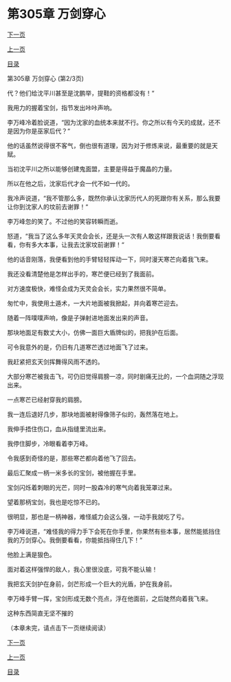 <h1>第305章    万剑穿心</h1>
            <div><p><a href="./914_%E7%AC%AC305%E7%AB%A0_%E4%B8%87%E5%89%91%E7%A9%BF%E5%BF%83.md">下一页</a></p><p><a href="./912_%E7%AC%AC305%E7%AB%A0_%E4%B8%87%E5%89%91%E7%A9%BF%E5%BF%83.md">上一页</a></p><p><a href="../">目录</a></p></div>
            <div><p>第305章    万剑穿心 (第2/3页)</p><p>代？他们给沈平川甚至是沈鹏举，提鞋的资格都没有！“</p><p>我用力的握着宝剑，指节发出咔咔声响。</p><p>李万峰冷着脸说道，“因为沈家的血统本来就不行。你之所以有今天的成就，还不是因为你是巫家后代？“</p><p>他的话虽然说得很不客气，倒也很有道理，因为对于修炼来说，最重要的就是天赋。</p><p>当初沈平川之所以能够创建鬼面盟，主要是得益于魔晶的力量。</p><p>所以在他之后，沈家后代才会一代不如一代的。</p><p>我冷声说道，“我不管那么多，既然你承认沈家历代人的死跟你有关系，那么我要让你到沈家人的坟前去谢罪！“</p><p>李万峰忽的笑了。不过他的笑容转瞬而逝。</p><p>怒道，“我当了这么多年天灵会会长，还是头一次有人敢这样跟我说话！我倒要看看，你有多大本事，让我去沈家坟前谢罪！“</p><p>他的话音刚落，我便看到他的手臂轻轻挥动一下，同时漫天寒芒向着我飞来。</p><p>我还没看清楚他是怎样出手的，寒芒便已经到了我面前。</p><p>对方速度极快，难怪会成为天灵会会长，实力果然很不简单。</p><p>匆忙中，我使用土遁术，一大片地面被我掀起，并向着寒芒迎去。</p><p>随着一阵噗噗声响，像是子弹射进地面发出来的声音。</p><p>那块地面足有数丈大小，仿佛一面巨大盾牌似的，把我护在后面。</p><p>可令我意外的是，仍旧有几道寒芒透过地面飞了过来。</p><p>我赶紧把玄天剑挥舞得风雨不透的。</p><p>大部分寒芒被我击飞，可仍旧觉得肩膀一凉，同时剧痛无比的，一个血洞随之浮现出来。</p><p>一点寒芒已经射穿我的肩膀。</p><p>我一连后退好几步，那块地面被射得像筛子似的，轰然落在地上。</p><p>我伸手捂住伤口，血从指缝里流出来。</p><p>我停住脚步，冷眼看着李万峰。</p><p>令我感到奇怪的是，那些寒芒都向着他飞了回去。</p><p>最后汇聚成一柄一米多长的宝剑，被他握在手里。</p><p>宝剑闪烁着刺眼的光芒，同时一股森冷的寒气向着我笼罩过来。</p><p>望着那柄宝剑，我也是吃惊不已的。</p><p>很明显，那也是一柄神器，难怪威力会这么强，一动手我就吃了亏。</p><p>李万峰说道，“难怪我的得力手下会死在你手里，你果然有些本事，居然能抵挡住我的万剑穿心。我倒要看看，你能抵挡得住几下！“</p><p>他脸上满是狠色。</p><p>面对着这样强悍的敌人，我心里很没底，可我不能认输！</p><p>我把玄天剑护在身前，剑芒形成一个巨大的光盾，护在我身前。</p><p>李万峰手臂一挥，宝剑形成无数个亮点，浮在他面前，之后陡然向着我飞来。</p><p>这种东西简直无坚不摧的</p><p>（本章未完，请点击下一页继续阅读）</p></div>
            <div><p><a href="./914_%E7%AC%AC305%E7%AB%A0_%E4%B8%87%E5%89%91%E7%A9%BF%E5%BF%83.md">下一页</a></p><p><a href="./912_%E7%AC%AC305%E7%AB%A0_%E4%B8%87%E5%89%91%E7%A9%BF%E5%BF%83.md">上一页</a></p><p><a href="../">目录</a></p></div>